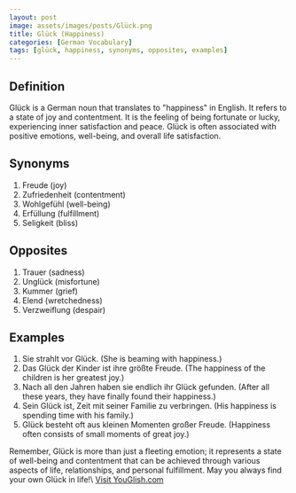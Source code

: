 ```yaml
---
layout: post
image: assets/images/posts/Glück.png
title: Glück (Happiness)
categories: [German Vocabulary]
tags: [glück, happiness, synonyms, opposites, examples]
---
```


## Definition

Glück is a German noun that translates to "happiness" in English. It refers to a state of joy and contentment. It is the feeling of being fortunate or lucky, experiencing inner satisfaction and peace. Glück is often associated with positive emotions, well-being, and overall life satisfaction.

## Synonyms

1. Freude (joy)
2. Zufriedenheit (contentment)
3. Wohlgefühl (well-being)
4. Erfüllung (fulfillment)
5. Seligkeit (bliss)

## Opposites

1. Trauer (sadness)
2. Unglück (misfortune)
3. Kummer (grief)
4. Elend (wretchedness)
5. Verzweiflung (despair)

## Examples

1. Sie strahlt vor Glück. (She is beaming with happiness.)
2. Das Glück der Kinder ist ihre größte Freude. (The happiness of the children is her greatest joy.)
3. Nach all den Jahren haben sie endlich ihr Glück gefunden. (After all these years, they have finally found their happiness.)
4. Sein Glück ist, Zeit mit seiner Familie zu verbringen. (His happiness is spending time with his family.)
5. Glück besteht oft aus kleinen Momenten großer Freude. (Happiness often consists of small moments of great joy.)

Remember, Glück is more than just a fleeting emotion; it represents a state of well-being and contentment that can be achieved through various aspects of life, relationships, and personal fulfillment. May you always find your own Glück in life!\ <a id="yg-widget-0" class="youglish-widget" data-query="Glück" data-lang="german" data-components="8412" data-auto-start="0" data-bkg-color="theme_light" data-title="How%20to%20pronounce%20Glück%20in%20German"  rel="nofollow" href="https://youglish.com">Visit YouGlish.com</a><script async src="https://youglish.com/public/emb/widget.js" charset="utf-8"></script>